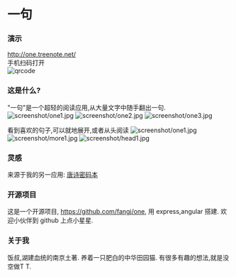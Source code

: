 # 一句

### 演示
http://one.treenote.net/  
手机扫码打开  
![qrcode](screenshot/qrcode_one.png)

### 这是什么?
"一句"是一个超轻的阅读应用,从大量文字中随手翻出一句.
![screenshot/one1.jpg](screenshot/one1.jpg)
![screenshot/one2.jpg](screenshot/one2.jpg)
![screenshot/one3.jpg](screenshot/one3.jpg)

看到喜欢的句子,可以就地展开,或者从头阅读
![screenshot/one1.jpg](screenshot/one1.jpg)
![screenshot/more1.jpg](screenshot/more1.jpg)
![screenshot/head1.jpg](screenshot/head1.jpg)


### 灵感
来源于我的另一应用: [唐诗密码本](http://mima.treenote.net)

### 开源项目
这是一个开源项目, https://github.com/fangj/one, 用 express,angular 搭建. 欢迎小伙伴到 github 上点小星星.

### 关于我
饭叔,湖建血统的南京土著. 养着一只肥白的中华田园猫. 有很多有趣的想法,就是没空做T T.
